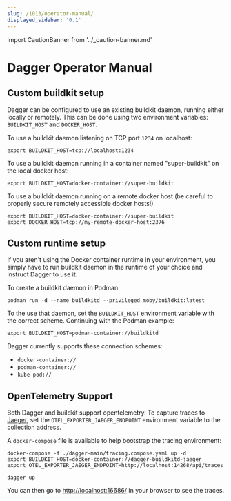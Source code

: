```yaml
---
slug: /1013/operator-manual/
displayed_sidebar: '0.1'
---
```


import CautionBanner from '../\_caution-banner.md'

# Dagger Operator Manual

<CautionBanner old="0.1" new="0.2" />

## Custom buildkit setup

Dagger can be configured to use an existing buildkit daemon, running either locally or remotely. This can be done using two environment variables: `BUILDKIT_HOST` and `DOCKER_HOST`.

To use a buildkit daemon listening on TCP port `1234` on localhost:

```shell
export BUILDKIT_HOST=tcp://localhost:1234
```

To use a buildkit daemon running in a container named "super-buildkit" on the local docker host:

```shell
export BUILDKIT_HOST=docker-container://super-buildkit
```

To use a buildkit daemon running on a remote docker host (be careful to properly secure remotely accessible docker hosts!)

```shell
export BUILDKIT_HOST=docker-container://super-buildkit
export DOCKER_HOST=tcp://my-remote-docker-host:2376
```

## Custom runtime setup

If you aren't using the Docker container runtime in your environment, you simply have to run buildkit daemon in the runtime of your choice and instruct Dagger to use it.

To create a buildkit daemon in Podman:

```shell
podman run -d --name buildkitd --privileged moby/buildkit:latest
```

To the use that daemon, set the `BUILDKIT_HOST` environment variable with the correct scheme. Continuing with the Podman example:

```shell
export BUILDKIT_HOST=podman-container://buildkitd
```

Dagger currently supports these connection schemes:

- `docker-container://`
- `podman-container://`
- `kube-pod://`

## OpenTelemetry Support

Both Dagger and buildkit support opentelemetry. To capture traces to
[Jaeger](https://github.com/jaegertracing/jaeger), set the `OTEL_EXPORTER_JAEGER_ENDPOINT` environment variable to the collection address.

A `docker-compose` file is available to help bootstrap the tracing environment:

```shell
docker-compose -f ./dagger-main/tracing.compose.yaml up -d
export BUILDKIT_HOST=docker-container://dagger-buildkitd-jaeger
export OTEL_EXPORTER_JAEGER_ENDPOINT=http://localhost:14268/api/traces

dagger up
```

You can then go to [http://localhost:16686/](http://localhost:16686/) in your browser to see the traces.
